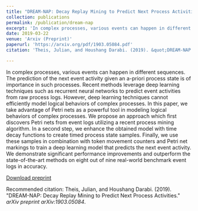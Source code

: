 ```yaml
---
title: "DREAM-NAP: Decay Replay Mining to Predict Next Process Activities"
collection: publications
permalink: /publication/dream-nap
excerpt: 'In complex processes, various events can happen in different sequences. The prediction of the next event activity given an a-priori process state is of importance in such processes. Recent methods leverage deep learning techniques such as recurrent neural networks to predict event activities from raw process logs. However, deep learning techniques cannot efficiently model logical behaviors of complex processes. In this paper, we take advantage of Petri nets as a powerful tool in modeling logical behaviors of complex processes. We propose an approach which first discovers Petri nets from event logs utilizing a recent process mining algorithm. In a second step, we enhance the obtained model with time decay functions to create timed process state samples. Finally, we use these samples in combination with token movement counters and Petri net markings to train a deep learning model that predicts the next event activity. We demonstrate significant performance improvements and outperform the state-of-the-art methods on eight out of nine real-world benchmark event logs in accuracy.'
date: 2019-03-22
venue: 'Arxiv (Preprint)'
paperurl: 'https://arxiv.org/pdf/1903.05084.pdf'
citation: 'Theis, Julian, and Houshang Darabi. (2019). &quot;DREAM-NAP: Decay Replay Mining to Predict Next Process Activities.&quot; <i>arXiv preprint arXiv:1903.05084</i>.'

---
```

In complex processes, various events can happen in different sequences. The prediction of the next event activity given an a-priori process state is of importance in such processes. Recent methods leverage deep learning techniques such as recurrent neural networks to predict event activities from raw process logs. However, deep learning techniques cannot efficiently model logical behaviors of complex processes. In this paper, we take advantage of Petri nets as a powerful tool in modeling logical behaviors of complex processes. We propose an approach which first discovers Petri nets from event logs utilizing a recent process mining algorithm. In a second step, we enhance the obtained model with time decay functions to create timed process state samples. Finally, we use these samples in combination with token movement counters and Petri net markings to train a deep learning model that predicts the next event activity. We demonstrate significant performance improvements and outperform the state-of-the-art methods on eight out of nine real-world benchmark event logs in accuracy.

[Download preprint](https://arxiv.org/pdf/1903.05084.pdf)

Recommended citation: Theis, Julian, and Houshang Darabi. (2019). "DREAM-NAP: Decay Replay Mining to Predict Next Process Activities." <i>arXiv preprint arXiv:1903.05084</i>.
